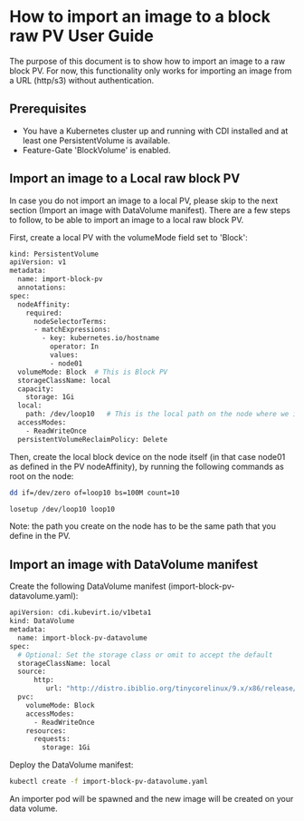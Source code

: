 # How to import an image to a block raw PV User Guide
The purpose of this document is to show how to import an image to a raw block PV.
For now, this functionality only works for importing an image from a URL (http/s3) without authentication.

## Prerequisites
- You have a Kubernetes cluster up and running with CDI installed and at least one PersistentVolume is available.
- Feature-Gate 'BlockVolume' is enabled.

## Import an image to a Local raw block PV
In case you do not import an image to a local PV, please skip to the next section (Import an image with DataVolume manifest).
There are a few steps to follow, to be able to import an image to a local raw block PV.

First, create a local PV with the volumeMode field set to 'Block':

```bash
kind: PersistentVolume
apiVersion: v1
metadata:
  name: import-block-pv
  annotations:
spec:
  nodeAffinity:
    required:
      nodeSelectorTerms:
      - matchExpressions:
        - key: kubernetes.io/hostname
          operator: In
          values:
          - node01
  volumeMode: Block  # This is Block PV
  storageClassName: local
  capacity:
    storage: 1Gi
  local:
    path: /dev/loop10   # This is the local path on the node where we import the image to
  accessModes:
    - ReadWriteOnce
  persistentVolumeReclaimPolicy: Delete
```

Then, create the local block device on the node itself (in that case node01 as defined in the PV nodeAffinity), by running the following commands as root on the node:
```bash
dd if=/dev/zero of=loop10 bs=100M count=10
```
```bash
losetup /dev/loop10 loop10
```

Note: the path you create on the node has to be the same path that you define in the PV.


## Import an image with DataVolume manifest

Create the following DataVolume manifest (import-block-pv-datavolume.yaml):

```bash
apiVersion: cdi.kubevirt.io/v1beta1
kind: DataVolume
metadata:
  name: import-block-pv-datavolume
spec:
  # Optional: Set the storage class or omit to accept the default
  storageClassName: local
  source:
      http:
         url: "http://distro.ibiblio.org/tinycorelinux/9.x/x86/release/Core-current.iso"
  pvc:
    volumeMode: Block
    accessModes:
      - ReadWriteOnce
    resources:
      requests:
        storage: 1Gi
```

Deploy the DataVolume manifest:

```bash
kubectl create -f import-block-pv-datavolume.yaml
```

An importer pod will be spawned and the new image will be created on your data volume.
